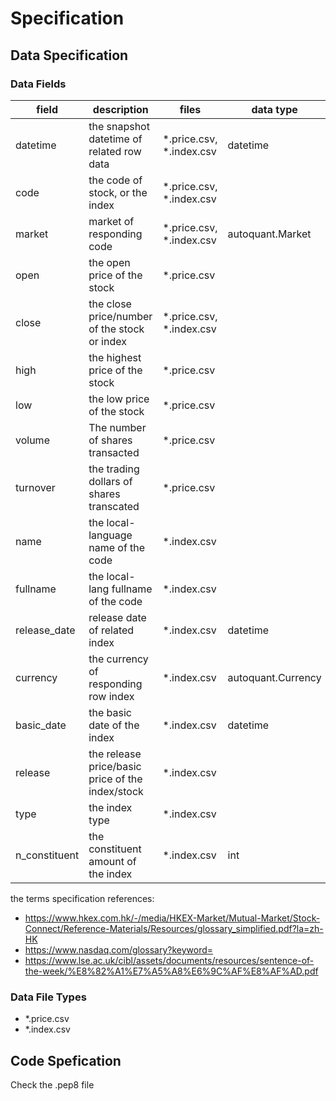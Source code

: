 # Specification

## Data Specification

### Data Fields

| field         | description                                      | files                    | data type          |
| ------------- | ------------------------------------------------ | ------------------------ | ------------------ |
| datetime      | the snapshot datetime of related row data        | *.price.csv, *.index.csv | datetime           |
| code          | the code of stock, or the index                  | *.price.csv, *.index.csv |                    |
| market        | market of responding code                        | *.price.csv, *.index.csv | autoquant.Market   |
| open          | the open price of the stock                      | *.price.csv              |                    |
| close         | the close price/number of the stock or index     | *.price.csv, *.index.csv |                    |
| high          | the highest price of the stock                   | *.price.csv              |                    |
| low           | the low price of the stock                       | *.price.csv              |                    |
| volume        | The number of shares transacted                  | *.price.csv              |                    |
| turnover      | the trading dollars of shares transcated         | *.price.csv              |                    |
| name          | the local-language name of the code              | *.index.csv              |                    |
| fullname      | the local-lang fullname of the code              | *.index.csv              |                    |
| release_date  | release date of related index                    | *.index.csv              | datetime           |
| currency      | the currency of responding row index             | *.index.csv              | autoquant.Currency |
| basic_date    | the basic date of the index                      | *.index.csv              | datetime           |
| release       | the release price/basic price of the index/stock | *.index.csv              |                    |
| type          | the index type                                   | *.index.csv              |                    |
| n_constituent | the constituent amount of the index              | *.index.csv              | int                |


the terms specification references:
- https://www.hkex.com.hk/-/media/HKEX-Market/Mutual-Market/Stock-Connect/Reference-Materials/Resources/glossary_simplified.pdf?la=zh-HK
- https://www.nasdaq.com/glossary?keyword=
- https://www.lse.ac.uk/cibl/assets/documents/resources/sentence-of-the-week/%E8%82%A1%E7%A5%A8%E6%9C%AF%E8%AF%AD.pdf

### Data File Types

- *.price.csv
- *.index.csv


## Code Spefication

Check the .pep8 file